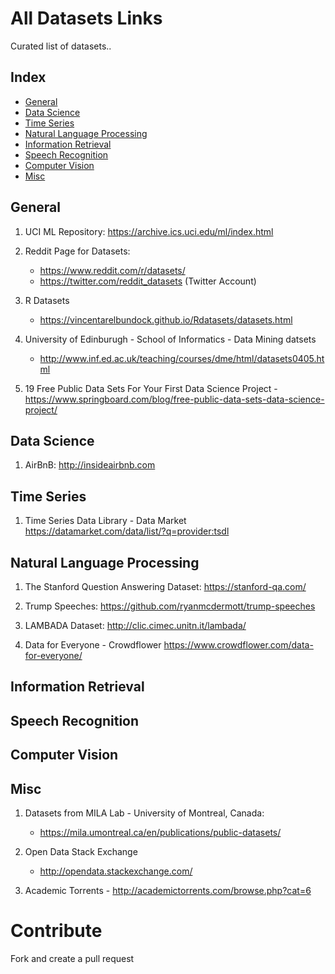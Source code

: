 # All Datasets Links
Curated list of datasets..

## Index
- [General](#general)
- [Data Science](#data-science)
- [Time Series](#time-series)
- [Natural Language Processing](#natural-language-processing)
- [Information Retrieval](#information-retrieval)
- [Speech Recognition](#speech-recognition)
- [Computer Vision](#computer-vision)
- [Misc](#misc)

## General
1. UCI ML Repository:
	https://archive.ics.uci.edu/ml/index.html

2. Reddit Page for Datasets:
	- https://www.reddit.com/r/datasets/
	- https://twitter.com/reddit_datasets (Twitter Account)

3. R Datasets
	- https://vincentarelbundock.github.io/Rdatasets/datasets.html

4. University of Edinburugh - School of Informatics - Data Mining datsets
	- http://www.inf.ed.ac.uk/teaching/courses/dme/html/datasets0405.html
	
5. 19 Free Public Data Sets For Your First Data Science Project
        - https://www.springboard.com/blog/free-public-data-sets-data-science-project/


## Data Science
1. AirBnB: http://insideairbnb.com

## Time Series

1. Time Series Data Library - Data Market
	https://datamarket.com/data/list/?q=provider:tsdl

## Natural Language Processing
1. The Stanford Question Answering Dataset:
	https://stanford-qa.com/

2. Trump Speeches:
	https://github.com/ryanmcdermott/trump-speeches

3. LAMBADA Dataset:
	http://clic.cimec.unitn.it/lambada/
	
4. Data for Everyone - Crowdflower
	https://www.crowdflower.com/data-for-everyone/

## Information Retrieval
## Speech Recognition
## Computer Vision

## Misc
1. Datasets from MILA Lab - University of Montreal, Canada:
	- https://mila.umontreal.ca/en/publications/public-datasets/

2. Open Data Stack Exchange
	- http://opendata.stackexchange.com/

3. Academic Torrents
        - http://academictorrents.com/browse.php?cat=6


# Contribute
Fork and create a pull request
